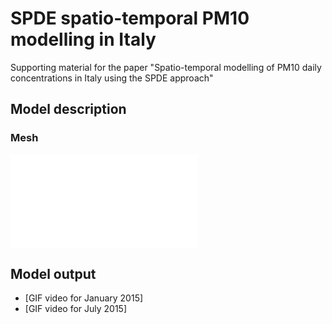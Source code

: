 # SPDE spatio-temporal PM10 modelling  in Italy

Supporting material for the paper "Spatio-temporal modelling of PM10 daily concentrations in Italy using the SPDE approach"


## Model description

### Mesh

![Mesh for the study domain](./docs/mesh.html)

## Model output

* [GIF video for January 2015]
* [GIF video for July 2015]
